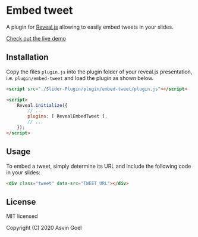 # Embed tweet

A plugin for [Reveal.js](https://github.com/hakimel/reveal.js) allowing to easily embed tweets in your slides.

[Check out the live demo](https://rajgoel.github.io/reveal.js-demos/embed-tweet-demo.html)

## Installation

Copy the files ```plugin.js``` into the plugin folder of your reveal.js presentation, i.e. ```plugin/embed-tweet``` and load the plugin as shown below.

```html
<script src="./Slider-Plugin/plugin/embed-tweet/plugin.js"></script>

<script>
    Reveal.initialize({
        // ...
        plugins: [ RevealEmbedTweet ],
        // ...
    });
</script>
```

## Usage

To embed a tweet, simply determine its URL and include the following code in your slides:

```html
<div class="tweet" data-src="TWEET_URL"></div>
```

## License

MIT licensed

Copyright (C) 2020 Asvin Goel
